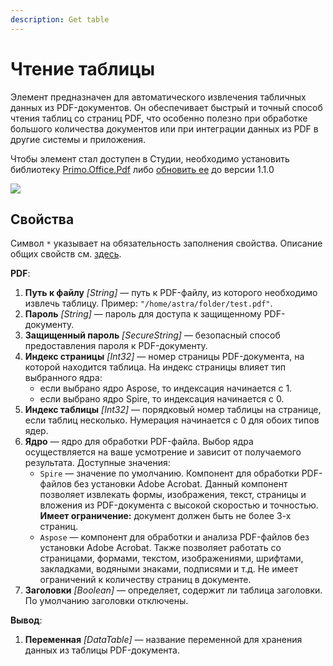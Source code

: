 ```yaml
---
description: Get table
---
```



# Чтение таблицы

Элемент предназначен для автоматического извлечения табличных данных из PDF-документов. Он обеспечивает быстрый и точный способ чтения таблиц со страниц PDF, что особенно полезно при обработке большого количества документов или при интеграции данных из PDF в другие системы и приложения.

Чтобы элемент стал доступен в Студии, необходимо установить библиотеку [Primo.Office.Pdf](https://docs.primo-rpa.ru/primo-rpa/g_elements/el_extra/els_pdf) либо [обновить ее](https://docs.primo-rpa.ru/primo-rpa/g_elements/el_extra/els_pdf#obnovlenie-paketa) до версии 1.1.0

![](<../../../.gitbook/assets1/gettable.png>)


## Свойства
Символ `*` указывает на обязательность заполнения свойства. Описание общих свойств см. [здесь](https://docs.primo-rpa.ru/primo-rpa/primo-studio/process/elements#svoistva-elementa).

**PDF**:

1. **Путь к файлу** *[String]* — путь к PDF-файлу, из которого необходимо извлечь таблицу. Пример: `"/home/astra/folder/test.pdf"`.
1. **Пароль** *[String]* — пароль для доступа к защищенному PDF-документу.
1. **Защищенный пароль** *[SecureString]* — безопасный способ предоставления пароля к PDF-документу.
1. **Индекс страницы** *[Int32]* — номер страницы PDF-документа, на которой находится таблица. На индекс страницы влияет тип выбранного ядра:
   * если выбрано ядро Aspose, то индексация начинается с 1.
   * если выбрано ядро Spire, то индексация начинается с 0.
1. **Индекс таблицы** *[Int32]* — порядковый номер таблицы на странице, если таблиц несколько. Нумерация начинается с 0 для обоих типов ядер.
1. **Ядро** — ядро для обработки PDF-файла. Выбор ядра осуществляется на ваше усмотрение и зависит от получаемого результата. Доступные значения:
   * `Spire` — значение по умолчанию. Компонент для обработки PDF-файлов без установки Adobe Acrobat. Данный компонент позволяет извлекать формы, изображения, текст, страницы и вложения из PDF-документа с высокой скоростью и точностью. **Имеет ограничение:** документ должен быть не более 3-х страниц.  
   * `Aspose` — компонент для обработки и анализа PDF-файлов без установки Adobe Acrobat. Также позволяет работать со страницами, формами, текстом, изображениями, шрифтами, закладками, водяными знаками, подписями и т.д. Не имеет ограничений к количеству страниц в документе.
1. **Заголовки** *[Boolean]* — определяет, содержит ли таблица заголовки. По умолчанию заголовки отключены.


**Вывод**:

1. **Переменная** *[DataTable]* — название переменной для хранения данных из таблицы PDF-документа.

